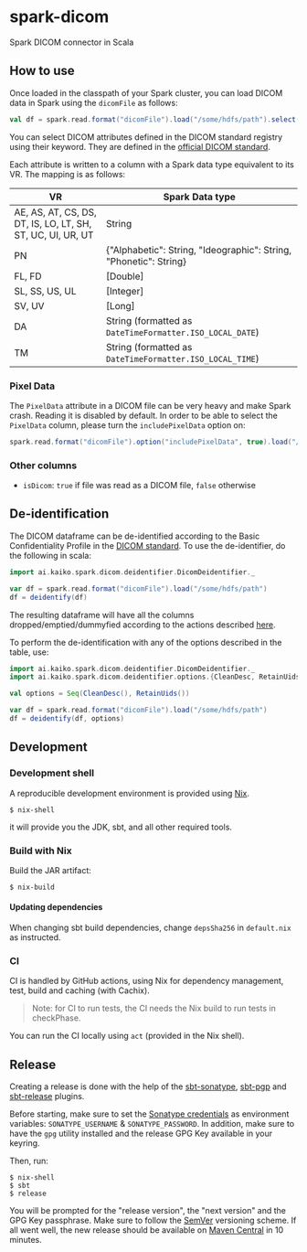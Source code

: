 # spark-dicom

Spark DICOM connector in Scala

## How to use

Once loaded in the classpath of your Spark cluster, you can load DICOM data in Spark using the `dicomFile` as follows:

```scala
val df = spark.read.format("dicomFile").load("/some/hdfs/path").select("PatientName", "StudyDate", "StudyTime")
```

You can select DICOM attributes defined in the DICOM standard registry using their keyword.
They are defined in the [official DICOM standard](https://dicom.nema.org/medical/dicom/2021d/output/chtml/part06/PS3.6.html).

Each attribute is written to a column with a Spark data type equivalent to its VR.
The mapping is as follows:

| VR                                                         | Spark Data type                                                   |
| ---------------------------------------------------------- | ----------------------------------------------------------------- |
| AE, AS, AT, CS, DS, DT, IS, LO, LT, SH, ST, UC, UI, UR, UT | String                                                            |
| PN                                                         | {"Alphabetic": String, "Ideographic": String, "Phonetic": String} |
| FL, FD                                                     | [Double]                                                          |
| SL, SS, US, UL                                             | [Integer]                                                         |
| SV, UV                                                     | [Long]                                                            |
| DA                                                         | String (formatted as `DateTimeFormatter.ISO_LOCAL_DATE`)          |
| TM                                                         | String (formatted as `DateTimeFormatter.ISO_LOCAL_TIME`)          |

### Pixel Data

The `PixelData` attribute in a DICOM file can be very heavy and make Spark crash.
Reading it is disabled by default.
In order to be able to select the `PixelData` column, please turn the `includePixelData` option on:

```scala
spark.read.format("dicomFile").option("includePixelData", true).load("/some/hdfs/path").select("PixelData")
```

### Other columns

- `isDicom`: `true` if file was read as a DICOM file, `false` otherwise


## De-identification

The DICOM dataframe can be de-identified according to the Basic Confidentiality Profile in the [DICOM standard](https://dicom.nema.org/medical/dicom/current/output/html/part15.html#chapter_E). To use the de-identifier, do the following in scala:

```scala
import ai.kaiko.spark.dicom.deidentifier.DicomDeidentifier._

var df = spark.read.format("dicomFile").load("/some/hdfs/path")
df = deidentify(df)
```

The resulting dataframe will have all the columns dropped/emptied/dummyfied according to the actions described [here](https://dicom.nema.org/medical/dicom/current/output/html/part15.html#table_E.1-1).

To perform the de-identification with any of the options described in the table, use:

```scala
import ai.kaiko.spark.dicom.deidentifier.DicomDeidentifier._
import ai.kaiko.spark.dicom.deidentifier.options.{CleanDesc, RetainUids}

val options = Seq(CleanDesc(), RetainUids())

var df = spark.read.format("dicomFile").load("/some/hdfs/path")
df = deidentify(df, options)
```

## Development

### Development shell

A reproducible development environment is provided using [Nix](https://nixos.org/learn.html).

```
$ nix-shell
```

it will provide you the JDK, sbt, and all other required tools.

### Build with Nix

Build the JAR artifact:

```
$ nix-build
```

#### Updating dependencies

When changing sbt build dependencies, change `depsSha256` in `default.nix` as instructed.

### CI

CI is handled by GitHub actions, using Nix for dependency management, test, build and caching (with Cachix).

> Note: for CI to run tests, the CI needs the Nix build to run tests in checkPhase.

You can run the CI locally using `act` (provided in the Nix shell).

## Release

Creating a release is done with the help of the [sbt-sonatype](https://github.com/xerial/sbt-sonatype), [sbt-pgp](https://github.com/sbt/sbt-pgp) and [sbt-release](https://github.com/sbt/sbt-release) plugins.

Before starting, make sure to set the [Sonatype credentials](https://github.com/xerial/sbt-sonatype#homesbtsbt-version-013-or-10sonatypesbt) as environment variables: `SONATYPE_USERNAME` & `SONATYPE_PASSWORD`. In addition, make sure to have the `gpg` utility installed and the release GPG Key available in your keyring.

Then, run:

```
$ nix-shell
$ sbt
$ release
```

You will be prompted for the "release version", the "next version" and the GPG Key passphrase. Make sure to follow the [SemVer](https://www.scala-lang.org/blog/2021/02/16/preventing-version-conflicts-with-versionscheme.html) versioning scheme. If all went well, the new release should be available on [Maven Central](https://search.maven.org/artifact/ai.kaiko/spark-dicom) in 10 minutes.
